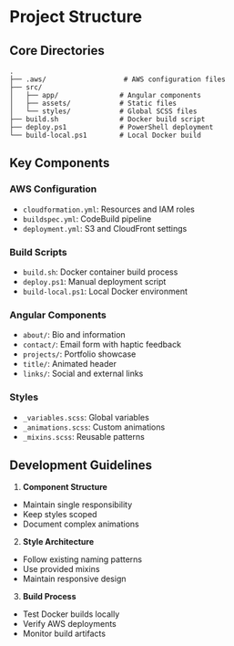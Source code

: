 # Project Structure

## Core Directories

```
.
├── .aws/                   # AWS configuration files
├── src/
│   ├── app/               # Angular components
│   ├── assets/            # Static files
│   └── styles/            # Global SCSS files
├── build.sh               # Docker build script
├── deploy.ps1             # PowerShell deployment
└── build-local.ps1        # Local Docker build
```

## Key Components

### AWS Configuration
- `cloudformation.yml`: Resources and IAM roles
- `buildspec.yml`: CodeBuild pipeline
- `deployment.yml`: S3 and CloudFront settings

### Build Scripts
- `build.sh`: Docker container build process
- `deploy.ps1`: Manual deployment script
- `build-local.ps1`: Local Docker environment

### Angular Components
- `about/`: Bio and information
- `contact/`: Email form with haptic feedback
- `projects/`: Portfolio showcase
- `title/`: Animated header
- `links/`: Social and external links

### Styles
- `_variables.scss`: Global variables
- `_animations.scss`: Custom animations
- `_mixins.scss`: Reusable patterns

## Development Guidelines

1. **Component Structure**
- Maintain single responsibility
- Keep styles scoped
- Document complex animations

2. **Style Architecture**
- Follow existing naming patterns
- Use provided mixins
- Maintain responsive design

3. **Build Process**
- Test Docker builds locally
- Verify AWS deployments
- Monitor build artifacts